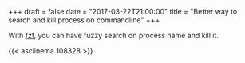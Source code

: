 +++
draft = false
date = "2017-03-22T21:00:00"
title = "Better way to search and kill process on commandline"
+++

With [fzf](https://github.com/junegunn/fzf), you can have fuzzy search on process name and kill it. 

{{< asciinema 108328 >}}
